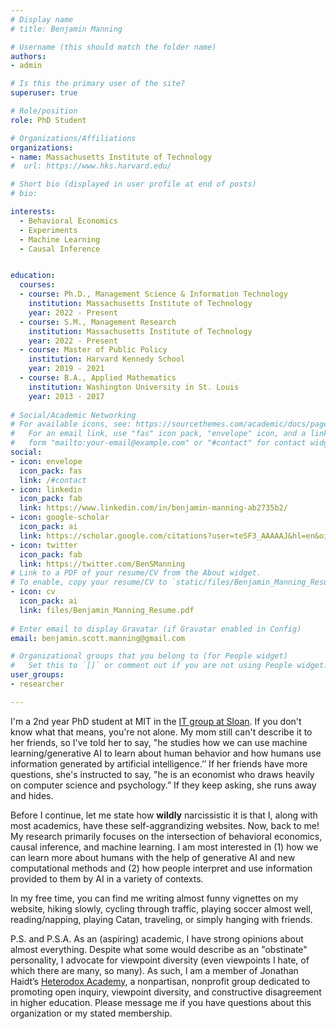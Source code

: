 ```yaml
---
# Display name
# title: Benjamin Manning

# Username (this should match the folder name)
authors: 
- admin

# Is this the primary user of the site?
superuser: true

# Role/position
role: PhD Student

# Organizations/Affiliations
organizations:
- name: Massachusetts Institute of Technology
#  url: https://www.hks.harvard.edu/

# Short bio (displayed in user profile at end of posts)
# bio: 

interests:
  - Behavioral Economics
  - Experiments
  - Machine Learning
  - Causal Inference


education:
  courses:
  - course: Ph.D., Management Science & Information Technology
    institution: Massachusetts Institute of Technology
    year: 2022 - Present
  - course: S.M., Management Research
    institution: Massachusetts Institute of Technology
    year: 2022 - Present   
  - course: Master of Public Policy
    institution: Harvard Kennedy School
    year: 2019 - 2021
  - course: B.A., Applied Mathematics
    institution: Washington University in St. Louis
    year: 2013 - 2017
    
# Social/Academic Networking
# For available icons, see: https://sourcethemes.com/academic/docs/page-builder/#icons
#   For an email link, use "fas" icon pack, "envelope" icon, and a link in the
#   form "mailto:your-email@example.com" or "#contact" for contact widget.
social:
- icon: envelope
  icon_pack: fas
  link: /#contact
- icon: linkedin
  icon_pack: fab
  link: https://www.linkedin.com/in/benjamin-manning-ab2735b2/
- icon: google-scholar
  icon_pack: ai
  link: https://scholar.google.com/citations?user=teSF3_AAAAAJ&hl=en&oi=sra
- icon: twitter
  icon_pack: fab
  link: https://twitter.com/BenSManning
# Link to a PDF of your resume/CV from the About widget.
# To enable, copy your resume/CV to `static/files/Benjamin_Manning_Resume.pdf` and uncomment the lines below.
- icon: cv
  icon_pack: ai
  link: files/Benjamin_Manning_Resume.pdf
  
# Enter email to display Gravatar (if Gravatar enabled in Config)
email: benjamin.scott.manning@gmail.com

# Organizational groups that you belong to (for People widget)
#   Set this to `[]` or comment out if you are not using People widget.
user_groups:
- researcher

---
```

I'm a 2nd year PhD student at MIT in the [IT group at Sloan](https://mitsloan.mit.edu/phd/program-overview/it). If you don't know what that means, you're not alone. My mom still can't describe it to her friends, so I've told her to say, "he studies how we can use machine learning/generative AI to learn about human behavior and how humans use information generated by artificial intelligence.’’ If her friends have more questions, she's instructed to say, "he is an economist who draws heavily on computer science and psychology.” If they keep asking, she runs away and hides.

Before I continue, let me state how **wildly** narcissistic it is that I, along with most academics, have these self-aggrandizing websites. Now, back to me! 
My research primarily focuses on the intersection of behavioral economics, causal inference, and machine learning.
I am most interested in (1) how we can learn more about humans with the help of generative AI and new computational methods and (2) how people interpret and use information provided to them by AI in a variety of contexts.

In my free time, you can find me writing almost funny vignettes on my website, hiking slowly, cycling through traffic, playing soccer almost well, reading/napping, playing Catan, traveling, or simply hanging with friends.

P.S. and P.S.A. As an (aspiring) academic, I have strong opinions about almost everything. Despite what some would describe as an "obstinate" personality, I advocate for viewpoint diversity (even viewpoints I hate, of which there are many, so many). As such, I am a member of Jonathan Haidt’s [Heterodox Academy](https://heterodoxacademy.org), a nonpartisan, nonprofit group dedicated to promoting open inquiry, viewpoint diversity, and constructive disagreement in higher education. Please message me if you have questions about this organization or my stated membership.






